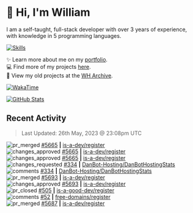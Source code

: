 # 👋 Hi, I'm William
I am a self-taught, full-stack developer with over 3 years of experience, with knowledge in 5 programming languages.

[![Skills](https://skillicons.dev/icons?i=css,cloudflare,discord,bots,docker,express,firebase,git,github,githubactions,html,js,linux,md,mongodb,netlify,nodejs,py,tailwind,ts,vercel,vscode,wordpress,workers)](https://wdh.gg/dev)

✨️ Learn more about me on my [portfolio](https://wdh.gg/dev).
<br>
💻 Find more of my projects [here](https://wdh.gg/github-org).
<br>
📁 View my old projects at the [WH Archive](https://wdh.gg/github-archive).

[![WakaTime](https://wakatime.com/badge/user/817e29c1-e1ac-4adc-936b-37bfa447c165.svg?style=for-the-badge)](https://wdh.gg/wakatime)

[![GitHub Stats](https://github-readme-stats.vercel.app/api?username=williamdavidharrison&theme=algolia&show_icons=true&border_radius=8&count_private=true&include_all_commits=true)](https://wdh.gg/github)

## Recent Activity
<!--RECENT_ACTIVITY:last_update-->
> Last Updated: 26th May, 2023 @ 23:08pm UTC
<!--RECENT_ACTIVITY:last_update_end-->

<!--RECENT_ACTIVITY:start-->
![pr_merged](https://cdn.jsdelivr.net/gh/Readme-Workflows/Readme-Icons@main/icons/octicons/PullRequestMerged.svg) [#5665](https://github.com/is-a-dev/register/pull/5665) **|** [is-a-dev/register](https://github.com/is-a-dev/register)<br>
![changes_approved](https://cdn.jsdelivr.net/gh/Readme-Workflows/Readme-Icons@main/icons/octicons/ApprovedChanges.svg) [#5665](https://github.com/is-a-dev/register/pull/5665#pullrequestreview-1447032483) **|** [is-a-dev/register](https://github.com/is-a-dev/register)<br>
![changes_approved](https://cdn.jsdelivr.net/gh/Readme-Workflows/Readme-Icons@main/icons/octicons/ApprovedChanges.svg) [#5665](https://github.com/is-a-dev/register/pull/5665#pullrequestreview-1447032071) **|** [is-a-dev/register](https://github.com/is-a-dev/register)<br>
![changes_requested](https://cdn.jsdelivr.net/gh/Readme-Workflows/Readme-Icons@main/icons/octicons/RequestedChanges.svg) [#334](https://github.com/DanBot-Hosting/DanBotHostingStats/pull/334#pullrequestreview-1447030468) **|** [DanBot-Hosting/DanBotHostingStats](https://github.com/DanBot-Hosting/DanBotHostingStats)<br>
![comments](https://cdn.jsdelivr.net/gh/Readme-Workflows/Readme-Icons@main/icons/octicons/Comment.svg) [#334](https://github.com/DanBot-Hosting/DanBotHostingStats/pull/334#discussion_r1207443572) **|** [DanBot-Hosting/DanBotHostingStats](https://github.com/DanBot-Hosting/DanBotHostingStats)<br>
![pr_merged](https://cdn.jsdelivr.net/gh/Readme-Workflows/Readme-Icons@main/icons/octicons/PullRequestMerged.svg) [#5693](https://github.com/is-a-dev/register/pull/5693) **|** [is-a-dev/register](https://github.com/is-a-dev/register)<br>
![changes_approved](https://cdn.jsdelivr.net/gh/Readme-Workflows/Readme-Icons@main/icons/octicons/ApprovedChanges.svg) [#5693](https://github.com/is-a-dev/register/pull/5693#pullrequestreview-1447023357) **|** [is-a-dev/register](https://github.com/is-a-dev/register)<br>
![pr_closed](https://cdn.jsdelivr.net/gh/Readme-Workflows/Readme-Icons@main/icons/octicons/PullRequestClosed.svg) [#505](https://github.com/is-a-good-dev/register/pull/505) **|** [is-a-good-dev/register](https://github.com/is-a-good-dev/register)<br>
![comments](https://cdn.jsdelivr.net/gh/Readme-Workflows/Readme-Icons@main/icons/octicons/Comment.svg) [#52](https://github.com/free-domains/register/pull/52#issuecomment-1565024878) **|** [free-domains/register](https://github.com/free-domains/register)<br>
![pr_merged](https://cdn.jsdelivr.net/gh/Readme-Workflows/Readme-Icons@main/icons/octicons/PullRequestMerged.svg) [#5687](https://github.com/is-a-dev/register/pull/5687) **|** [is-a-dev/register](https://github.com/is-a-dev/register)<br>
<!--RECENT_ACTIVITY:end-->
